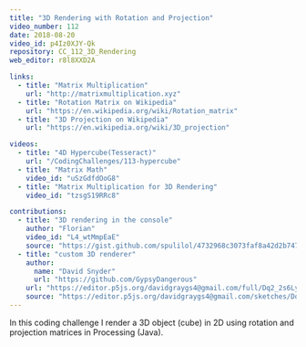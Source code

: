 ```yaml
---
title: "3D Rendering with Rotation and Projection"
video_number: 112
date: 2018-08-20
video_id: p4Iz0XJY-Qk
repository: CC_112_3D_Rendering
web_editor: r8l8XXD2A

links:
  - title: "Matrix Multiplication"
    url: "http://matrixmultiplication.xyz"
  - title: "Rotation Matrix on Wikipedia"
    url: "https://en.wikipedia.org/wiki/Rotation_matrix"
  - title: "3D Projection on Wikipedia"
    url: "https://en.wikipedia.org/wiki/3D_projection"

videos:
  - title: "4D Hypercube(Tesseract)"
    url: "/CodingChallenges/113-hypercube"
  - title: "Matrix Math"
    video_id: "uSzGdfdOoG8"
  - title: "Matrix Multiplication for 3D Rendering"
    video_id: "tzsgS19RRc8"

contributions:
  - title: "3D rendering in the console"
    author: "Florian"
    video_id: "L4_wtMmpEaE"
    source: "https://gist.github.com/spulilol/4732968c3073faf8a42d2b7477caf929"
  - title: "custom 3D renderer"
    author: 
      name: "David Snyder"
      url: "https://github.com/GypsyDangerous"
    url: "https://editor.p5js.org/davidgraygs4@gmail.com/full/Dq2_2s6Ly"
    source: "https://editor.p5js.org/davidgraygs4@gmail.com/sketches/Dq2_2s6Ly"
---
```


In this coding challenge I render a 3D object (cube) in 2D using rotation and projection matrices in Processing (Java).
